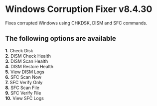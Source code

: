 # Windows Corruption Fixer v8.4.30
Fixes corrupted Windows using CHKDSK, DISM and SFC commands.
## The following options are available
**1.** Check Disk  
**2.** DISM Check Health  
**3.** DISM Scan Health  
**4.** DISM Restore Health  
**5.** View DISM Logs  
**6.** SFC Scan Now  
**7.** SFC Verify Only  
**8.** SFC Scan File  
**9.** SFC Verify File  
**10.** View SFC Logs

